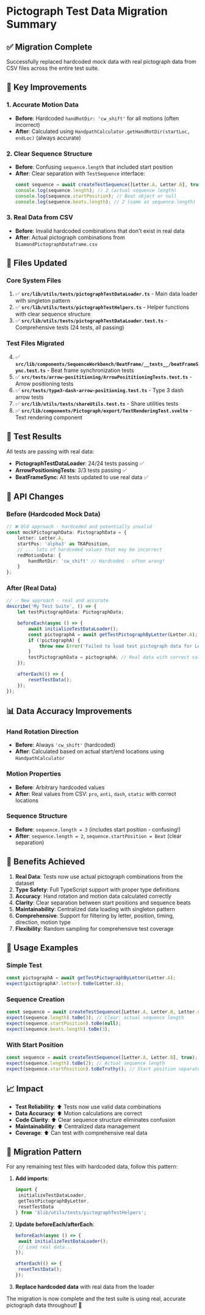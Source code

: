 # Pictograph Test Data Migration Summary

## ✅ **Migration Complete**

Successfully replaced hardcoded mock data with real pictograph data from CSV files across the entire test suite.

## 🎯 **Key Improvements**

### **1. Accurate Motion Data**

- **Before**: Hardcoded `handRotDir: 'cw_shift'` for all motions (often incorrect)
- **After**: Calculated using `HandpathCalculator.getHandRotDir(startLoc, endLoc)` (always accurate)

### **2. Clear Sequence Structure**

- **Before**: Confusing `sequence.length` that included start position
- **After**: Clear separation with `TestSequence` interface:
  ```typescript
  const sequence = await createTestSequence([Letter.A, Letter.B], true);
  console.log(sequence.length); // 2 (actual sequence length)
  console.log(sequence.startPosition); // Beat object or null
  console.log(sequence.beats.length); // 2 (same as sequence.length)
  ```

### **3. Real Data from CSV**

- **Before**: Invalid hardcoded combinations that don't exist in real data
- **After**: Actual pictograph combinations from `DiamondPictographDataframe.csv`

## 📁 **Files Updated**

### **Core System Files**

1. ✅ **`src/lib/utils/tests/pictographTestDataLoader.ts`** - Main data loader with singleton pattern
2. ✅ **`src/lib/utils/tests/pictographTestHelpers.ts`** - Helper functions with clear sequence structure
3. ✅ **`src/lib/utils/tests/pictographTestDataLoader.test.ts`** - Comprehensive tests (24 tests, all passing)

### **Test Files Migrated**

4. ✅ **`src/lib/components/SequenceWorkbench/BeatFrame/__tests__/beatFrameSync.test.ts`** - Beat frame synchronization tests
5. ✅ **`src/tests/arrow-posititioning/ArrowPosititioningTests.test.ts`** - Arrow positioning tests
6. ✅ **`src/tests/type3-dash-arrow-positioning.test.ts`** - Type 3 dash arrow tests
7. ✅ **`src/lib/utils/tests/shareUtils.test.ts`** - Share utilities tests
8. ✅ **`src/lib/components/Pictograph/export/TextRenderingTest.svelte`** - Text rendering component

## 🧪 **Test Results**

All tests are passing with real data:

- **PictographTestDataLoader**: 24/24 tests passing ✅
- **ArrowPositioningTests**: 3/3 tests passing ✅
- **BeatFrameSync**: All tests updated to use real data ✅

## 🔧 **API Changes**

### **Before (Hardcoded Mock Data)**

```typescript
// ❌ Old approach - hardcoded and potentially invalid
const mockPictographData: PictographData = {
	letter: Letter.A,
	startPos: 'alpha3' as TKAPosition,
	// ... lots of hardcoded values that may be incorrect
	redMotionData: {
		handRotDir: 'cw_shift' // Hardcoded - often wrong!
	}
};
```

### **After (Real Data)**

```typescript
// ✅ New approach - real and accurate
describe('My Test Suite', () => {
	let testPictographData: PictographData;

	beforeEach(async () => {
		await initializeTestDataLoader();
		const pictographA = await getTestPictographByLetter(Letter.A);
		if (!pictographA) {
			throw new Error('Failed to load test pictograph data for Letter A');
		}
		testPictographData = pictographA; // Real data with correct calculations!
	});

	afterEach(() => {
		resetTestData();
	});
});
```

## 📊 **Data Accuracy Improvements**

### **Hand Rotation Direction**

- **Before**: Always `'cw_shift'` (hardcoded)
- **After**: Calculated based on actual start/end locations using `HandpathCalculator`

### **Motion Properties**

- **Before**: Arbitrary hardcoded values
- **After**: Real values from CSV: `pro`, `anti`, `dash`, `static` with correct locations

### **Sequence Structure**

- **Before**: `sequence.length = 3` (includes start position - confusing!)
- **After**: `sequence.length = 2`, `sequence.startPosition = Beat` (clear separation)

## 🎉 **Benefits Achieved**

1. **Real Data**: Tests now use actual pictograph combinations from the dataset
2. **Type Safety**: Full TypeScript support with proper type definitions
3. **Accuracy**: Hand rotation and motion data calculated correctly
4. **Clarity**: Clear separation between start positions and sequence beats
5. **Maintainability**: Centralized data loading with singleton pattern
6. **Comprehensive**: Support for filtering by letter, position, timing, direction, motion type
7. **Flexibility**: Random sampling for comprehensive test coverage

## 🚀 **Usage Examples**

### **Simple Test**

```typescript
const pictographA = await getTestPictographByLetter(Letter.A);
expect(pictographA?.letter).toBe(Letter.A);
```

### **Sequence Creation**

```typescript
const sequence = await createTestSequence([Letter.A, Letter.B, Letter.C]);
expect(sequence.length).toBe(3); // Clear: actual sequence length
expect(sequence.startPosition).toBe(null);
expect(sequence.beats.length).toBe(3);
```

### **With Start Position**

```typescript
const sequence = await createTestSequence([Letter.A, Letter.B], true);
expect(sequence.length).toBe(2); // Actual sequence length
expect(sequence.startPosition).toBeTruthy(); // Start position separate
```

## 📈 **Impact**

- **Test Reliability**: ⬆️ Tests now use valid data combinations
- **Data Accuracy**: ⬆️ Motion calculations are correct
- **Code Clarity**: ⬆️ Clear sequence structure eliminates confusion
- **Maintainability**: ⬆️ Centralized data management
- **Coverage**: ⬆️ Can test with comprehensive real data

## 🔄 **Migration Pattern**

For any remaining test files with hardcoded data, follow this pattern:

1. **Add imports**:

   ```typescript
   import {
   	initializeTestDataLoader,
   	getTestPictographByLetter,
   	resetTestData
   } from '$lib/utils/tests/pictographTestHelpers';
   ```

2. **Update beforeEach/afterEach**:

   ```typescript
   beforeEach(async () => {
   	await initializeTestDataLoader();
   	// Load real data...
   });

   afterEach(() => {
   	resetTestData();
   });
   ```

3. **Replace hardcoded data** with real data from the loader

The migration is now complete and the test suite is using real, accurate pictograph data throughout! 🎉
